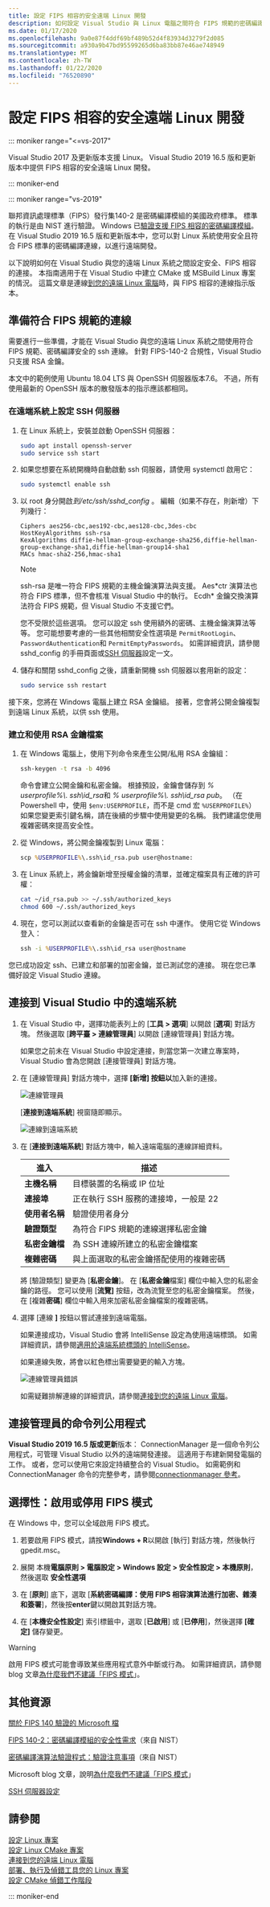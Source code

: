 ```yaml
---
title: 設定 FIPS 相容的安全遠端 Linux 開發
description: 如何設定 Visual Studio 與 Linux 電腦之間符合 FIPS 規範的密碼編譯連線，以進行遠端開發。
ms.date: 01/17/2020
ms.openlocfilehash: 9a0e87f4ddf69bf489b52d4f83934d3279f2d085
ms.sourcegitcommit: a930a9b47bd95599265d6ba83bb87e46ae748949
ms.translationtype: MT
ms.contentlocale: zh-TW
ms.lasthandoff: 01/22/2020
ms.locfileid: "76520890"
---
```

# <a name="set-up-fips-compliant-secure-remote-linux-development"></a>設定 FIPS 相容的安全遠端 Linux 開發

::: moniker range="<=vs-2017"

Visual Studio 2017 及更新版本支援 Linux。 Visual Studio 2019 16.5 版和更新版本中提供 FIPS 相容的安全遠端 Linux 開發。

::: moniker-end

::: moniker range="vs-2019"

聯邦資訊處理標準（FIPS）發行集140-2 是密碼編譯模組的美國政府標準。 標準的執行是由 NIST 進行驗證。 Windows 已[驗證支援 FIPS 相容的密碼編譯模組](/windows/security/threat-protection/fips-140-validation)。 在 Visual Studio 2019 16.5 版和更新版本中，您可以對 Linux 系統使用安全且符合 FIPS 標準的密碼編譯連線，以進行遠端開發。

以下說明如何在 Visual Studio 與您的遠端 Linux 系統之間設定安全、FIPS 相容的連接。 本指南適用于在 Visual Studio 中建立 CMake 或 MSBuild Linux 專案的情況。 這篇文章是連線[到您的遠端 Linux 電腦](connect-to-your-remote-linux-computer.md)時，與 FIPS 相容的連線指示版本。

## <a name="prepare-a-fips-compliant-connection"></a>準備符合 FIPS 規範的連線

需要進行一些準備，才能在 Visual Studio 與您的遠端 Linux 系統之間使用符合 FIPS 規範、密碼編譯安全的 ssh 連線。 針對 FIPS-140-2 合規性，Visual Studio 只支援 RSA 金鑰。

本文中的範例使用 Ubuntu 18.04 LTS 與 OpenSSH 伺服器版本7.6。 不過，所有使用最新的 OpenSSH 版本的散發版本的指示應該都相同。

### <a name="to-set-up-the-ssh-server-on-the-remote-system"></a>在遠端系統上設定 SSH 伺服器

1. 在 Linux 系統上，安裝並啟動 OpenSSH 伺服器：

   ```bash
   sudo apt install openssh-server
   sudo service ssh start
   ```

1. 如果您想要在系統開機時自動啟動 ssh 伺服器，請使用 systemctl 啟用它：

   ```bash
   sudo systemctl enable ssh
   ```

1. 以 root 身分開啟*到/etc/ssh/sshd_config* 。 編輯（如果不存在，則新增）下列幾行：

   ```config
   Ciphers aes256-cbc,aes192-cbc,aes128-cbc,3des-cbc
   HostKeyAlgorithms ssh-rsa
   KexAlgorithms diffie-hellman-group-exchange-sha256,diffie-hellman-group-exchange-sha1,diffie-hellman-group14-sha1
   MACs hmac-sha2-256,hmac-sha1
   ```

   > [!NOTE]
   > ssh-rsa 是唯一符合 FIPS 規範的主機金鑰演算法與支援。 Aes\*ctr 演算法也符合 FIPS 標準，但不會核准 Visual Studio 中的執行。 Ecdh\* 金鑰交換演算法符合 FIPS 規範，但 Visual Studio 不支援它們。

   您不受限於這些選項。 您可以設定 ssh 使用額外的密碼、主機金鑰演算法等等。 您可能想要考慮的一些其他相關安全性選項是 `PermitRootLogin`、`PasswordAuthentication`和 `PermitEmptyPasswords`。 如需詳細資訊，請參閱 sshd_config 的手冊頁面或[SSH 伺服器](https://www.ssh.com/ssh/sshd_config)設定一文。

1. 儲存和關閉 sshd_config 之後，請重新開機 ssh 伺服器以套用新的設定：

   ```bash
   sudo service ssh restart
   ```

接下來，您將在 Windows 電腦上建立 RSA 金鑰組。 接著，您會將公開金鑰複製到遠端 Linux 系統，以供 ssh 使用。

### <a name="to-create-and-use-an-rsa-key-file"></a>建立和使用 RSA 金鑰檔案

1. 在 Windows 電腦上，使用下列命令來產生公開/私用 RSA 金鑰組：

   ```cmd
   ssh-keygen -t rsa -b 4096
   ```

   命令會建立公開金鑰和私密金鑰。 根據預設，金鑰會儲存到 *% userprofile%\\. ssh\\id_rsa*和 *% userprofile%\\. ssh\\id_rsa pub*。 （在 Powershell 中，使用 `$env:USERPROFILE`，而不是 cmd 宏 `%USERPROFILE%`）如果您變更索引鍵名稱，請在後續的步驟中使用變更的名稱。  我們建議您使用複雜密碼來提高安全性。

1. 從 Windows，將公開金鑰複製到 Linux 電腦：

   ```cmd
   scp %USERPROFILE%\.ssh\id_rsa.pub user@hostname:
   ```

1. 在 Linux 系統上，將金鑰新增至授權金鑰的清單，並確定檔案具有正確的許可權：

   ```bash
   cat ~/id_rsa.pub >> ~/.ssh/authorized_keys
   chmod 600 ~/.ssh/authorized_keys
   ```

1. 現在，您可以測試以查看新的金鑰是否可在 ssh 中運作。 使用它從 Windows 登入：

    ```cmd
    ssh -i %USERPROFILE%\.ssh\id_rsa user@hostname
    ```

您已成功設定 ssh、已建立和部署的加密金鑰，並已測試您的連接。 現在您已準備好設定 Visual Studio 連線。

## <a name="connect-to-the-remote-system-in-visual-studio"></a>連接到 Visual Studio 中的遠端系統

1. 在 Visual Studio 中，選擇功能表列上的 [**工具 > 選項**] 以開啟 [**選項**] 對話方塊。 然後選取 [**跨平臺 > 連線管理員**] 以開啟 [連線管理員] 對話方塊。

   如果您之前未在 Visual Studio 中設定連接，則當您第一次建立專案時，Visual Studio 會為您開啟 [連接管理員] 對話方塊。

1. 在 [連線管理員] 對話方塊中，選擇 **[新增] 按鈕以**加入新的連接。

   ![連線管理員](media/settings_connectionmanager.png)

   [**連接到遠端系統**] 視窗隨即顯示。

   ![連線到遠端系統](media/connect.png)

1. 在 [**連接到遠端系統**] 對話方塊中，輸入遠端電腦的連線詳細資料。

   | 進入 | 描述
   | ----- | ---
   | **主機名稱**           | 目標裝置的名稱或 IP 位址
   | **連接埠**                | 正在執行 SSH 服務的連接埠，一般是 22
   | **使用者名稱**           | 驗證使用者身分
   | **驗證類型** | 為符合 FIPS 規範的連線選擇私密金鑰
   | **私密金鑰檔**    | 為 SSH 連線所建立的私密金鑰檔案
   | **複雜密碼**          | 與上面選取的私密金鑰搭配使用的複雜密碼

   將 [驗證類型] 變更為 [**私密金鑰**]。 在 [**私密金鑰**檔案] 欄位中輸入您的私密金鑰的路徑。 您可以使用 [**流覽]** 按鈕，改為流覽至您的私密金鑰檔案。 然後，在 [複雜**密碼**] 欄位中輸入用來加密私密金鑰檔案的複雜密碼。

1. 選擇 [連線 **]** 按鈕以嘗試連接到遠端電腦。

   如果連接成功，Visual Studio 會將 IntelliSense 設定為使用遠端標頭。 如需詳細資訊，請參閱[適用於遠端系統標頭的 IntelliSense](configure-a-linux-project.md#remote_intellisense)。

   如果連線失敗，將會以紅色標出需要變更的輸入方塊。

   ![連線管理員錯誤](media/settings_connectionmanagererror.png)

   如需疑難排解連線的詳細資訊，請參閱[連接到您的遠端 Linux 電腦](connect-to-your-remote-linux-computer.md)。

## <a name="command-line-utility-for-the-connection-manager"></a>連接管理員的命令列公用程式  

**Visual Studio 2019 16.5 版或更新**版本： ConnectionManager 是一個命令列公用程式，可管理 Visual Studio 以外的遠端開發連接。 這適用于布建新開發電腦的工作。 或者，您可以使用它來設定持續整合的 Visual Studio。 如需範例和 ConnectionManager 命令的完整參考，請參閱[connectionmanager 參考](connectionmanager-reference.md)。  

## <a name="optional-enable-or-disable-fips-mode"></a>選擇性：啟用或停用 FIPS 模式

在 Windows 中，您可以全域啟用 FIPS 模式。

1. 若要啟用 FIPS 模式，請按**Windows + R**以開啟 [執行] 對話方塊，然後執行 gpedit.msc。

1. 展開 本機**電腦原則 > 電腦設定 > Windows 設定 > 安全性設定 > 本機原則**，然後選取 **安全性選項**

1. 在 [**原則**] 底下，選取 [**系統密碼編譯：使用 FIPS 相容演算法進行加密、雜湊和簽署**]，然後按**enter**鍵以開啟其對話方塊。

1. 在 [**本機安全性設定**] 索引標籤中，選取 [**已啟用**] 或 [**已停用**]，然後選擇 **[確定]** 儲存變更。

> [!WARNING]
> 啟用 FIPS 模式可能會導致某些應用程式意外中斷或行為。 如需詳細資訊，請參閱 blog 文章[為什麼我們不建議「FIPS 模式](https://techcommunity.microsoft.com/t5/microsoft-security-baselines/why-we-8217-re-not-recommending-8220-fips-mode-8221-anymore/ba-p/701037)」。

## <a name="additional-resources"></a>其他資源

[關於 FIPS 140 驗證的 Microsoft 檔](/windows/security/threat-protection/fips-140-validation)

[FIPS 140-2：密碼編譯模組的安全性需求](https://csrc.nist.gov/publications/detail/fips/140/2/final)（來自 NIST）

[密碼編譯演算法驗證程式：驗證注意事項](https://csrc.nist.gov/projects/cryptographic-algorithm-validation-program/Validation-Notes)（來自 NIST）

Microsoft blog 文章，說明[為什麼我們不建議「FIPS 模式](https://techcommunity.microsoft.com/t5/microsoft-security-baselines/why-we-8217-re-not-recommending-8220-fips-mode-8221-anymore/ba-p/701037)」

[SSH 伺服器設定](https://www.ssh.com/ssh/sshd_config)

## <a name="see-also"></a>請參閱

[設定 Linux 專案](configure-a-linux-project.md)\
[設定 Linux CMake 專案](cmake-linux-project.md)\
[連接到您的遠端 Linux 電腦](connect-to-your-remote-linux-computer.md)\
[部署、執行及偵錯工具您的 Linux 專案](deploy-run-and-debug-your-linux-project.md)\
[設定 CMake 偵錯工作階段](../build/configure-cmake-debugging-sessions.md)

::: moniker-end
